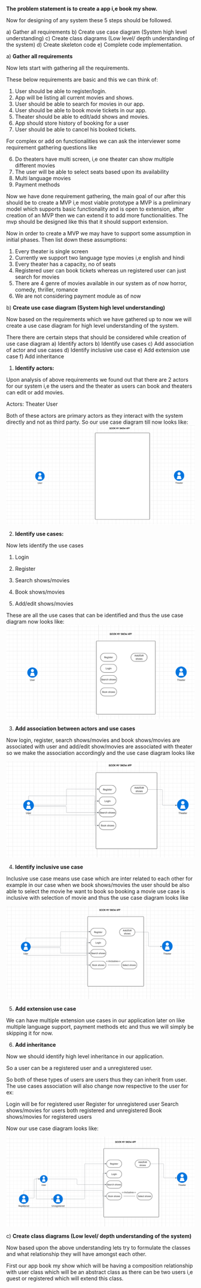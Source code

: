 **The problem statement is to create a app i,e book my show.**

Now for designing of any system these 5 steps should be followed.

a) Gather all requirements
b) Create use case diagram (System high level understanding)
c) Create class diagrams (Low level/ depth understanding of the system)
d) Create skeleton code
e) Complete code implementation.


a) **Gather all requirements**

Now lets start with gathering all the requirements. 

These below requirements are basic and this we can think of:

1) User should be able to register/login.
2) App will be listing all current movies and shows.
2) User should be able to search for movies in our app.
3) User should be able to book movie tickets in our app.
4) Theater should be able to edit/add shows and movies.
5) App should store history of booking for a user
6) User should be able to cancel his booked tickets.

For complex or add on functionalities we can ask the interviewer some requirement gathering questions like

6) Do theaters have multi screen, i,e one theater can show multiple different movies
7) The user will be able to select seats based upon its availability
8) Multi language movies
9) Payment methods


Now we have done requirement gathering, the main goal of our after this should be to create a MVP i,e most viable prototype 
a MVP is a preliminary model which supports basic functionality and is open to extension, after creation of an MVP
then we can extend it to add more functionalities. The mvp should be designed like this that it should support extension.

Now in order to create a MVP we may have to support some assumption in initial phases.
Then list down these assumptions:

1) Every theater is single screen
2) Currently we support two language type movies i,e english and hindi
3) Every theater has a capacity, no of seats
4) Registered user can book tickets whereas un registered user can just search for movies
5) There are 4 genre of movies available in our system as of now horror, comedy, thriller, romance 
6) We are not considering payment module as of now



b) **Create use case diagram (System high level understanding)**

Now based on the requirements which we have gathered up to now we will create a use case diagram for high level
understanding of the system.

There there are certain steps that should be considered while creation of use case diagram
a) Identify actors
b) Identify use cases
c) Add association of actor and use cases
d) Identify inclusive use case
e) Add extension use case
f) Add inheritance


1) **Identify actors:**
   
Upon analysis of above requirements we found out that there are 2 actors for our system i,e the users and the theater
as users can book and theaters can edit or add movies.

Actors:
       Theater
       User

Both of these actors are primary actors as they interact with the system directly and not as third party.
So our use case diagram till now looks like: ![alt text](../01_BookMyShow/Helper_Images/01_IdentifyUsers.png)

2) **Identify use cases:**

Now lets identify the use cases

1. Login
2. Register
3. Search shows/movies
4. Book shows/movies

5. Add/edit shows/movies 

These are all the use cases that can be identified and thus the use case diagram now looks like: ![alt text](../01_BookMyShow/Helper_Images/02_IdentifyUseCase.png)


3) **Add association between actors and use cases**

Now login, register, search shows/movies and book shows/movies are associated with user and add/edit show/movies
are associated with theater so we make the association accordingly and the use case diagram looks like

![alt text](..\01_BookMyShow\Helper_Images\03_AddAssociation.png)


4) **Identify inclusive use case**

Inclusive use case means use case which are inter related to each other for example in our case
when we book shows/movies the user should be also able to select the movie he want to book so
booking a movie use case is inclusive with selection of movie and thus the use case diagram looks like

![alt text](..\01_BookMyShow\Helper_Images\04_IdentifyInclusionUseCase.png)


5) **Add extension use case**

We can have multiple extension use cases in our application later on 
like multiple language support, payment methods etc and thus we will simply
be skipping it for now.


6) **Add inheritance**

Now we should identify high level inheritance in our application.

So a user can be a registered user and a unregistered user.

So both of these types of users are users thus they can inherit from user.
The use cases association will also change now respective to the user for ex:

Login will be for registered user
Register for unregistered user
Search shows/movies for users both registered and unregistered
Book shows/movies for registered users

Now our use case diagram looks like:

![alt text](..\01_BookMyShow\Helper_Images\05_AddInheritance.png)



c) **Create class diagrams (Low level/ depth understanding of the system)**

Now based upon the above understanding lets try to formulate the classes and what relationship they will have
amongst each other.

First our app book my show which will be having a composition relationship with user class which will be an
abstract class as there can be two users i,e guest or registered which will extend this class.